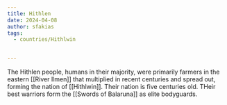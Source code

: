 ```yaml
---
title: Hithlen
date: 2024-04-08
author: sfakias
tags:
  - countries/Hithlwin

 
---
```


The Hithlen people, humans in their majority, were primarily farmers in the eastern [[River Ilmen]] that multiplied in recent centuries and spread out, forming the nation of [[Hithlwin]]. Their nation is five centuries old. THeir best warriors form the [[Swords of Balaruna]] as elite bodyguards. 